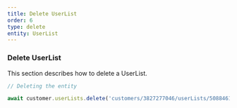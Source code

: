 ```yaml
---
title: Delete UserList
order: 6
type: delete
entity: UserList
---
```


### Delete UserList

This section describes how to delete a UserList.

```javascript
// Deleting the entity

await customer.userLists.delete('customers/3827277046/userLists/508846109')
```
